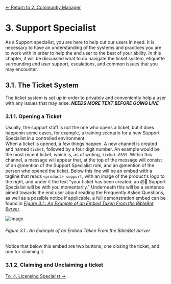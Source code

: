 [← Return to 2. Communtiy Manager](./2.-community-manager.md)

# 3. Support Specialist
As a Support specialist, you are here to help out our users in need. It is necessary to have an understanding of the systems and practices you are to work with in order to help the end user to the best of your ability. In this chapter, it will be discussed what to do navigate the ticket system, etiquette surrounding end user support, escalations, and common issues that you may encounter. 


## 3.1. The Ticket System
The ticket system is set up in order to privately and conveniently help a user with any issues that may arise. ***NEEDS MORE TEXT BEFORE GOING LIVE***

### 3.1.1. Opening a Ticket
Usually, the support staff is not the one who opens a ticket, but it does happenin some cases, for example, a training scenario for a new Support Specialist in a controlled environment.  
When a ticket is opened, a few things happen. A new channel is created and named `ticket`, followed by a four digit number. An example would be the most recent ticket, which is, as of writing, `ticket-0339`. Within this channel, a message will appear that, at the top of the message will consist of an @mention of the Support Specialist role, and an @mention of the person who opened the ticket. Below this line will be an embed with a tagline that reads `<product> support`, with an image of the product's logo to the right, and under it the text "your ticket has been created, an @🏡 Support Specialist will be with you momentarily." Underneath this will be a sentence aimed towards the end user about reading the Frequently Asked Questions, as well as a possible notice if applicable. a full demonstration embed can be found in *[Figure 3.1.: An Example of an Embed Taken From the BibleBot Server](./3.-support-specialist.md#figure-31-an-example-of-an-embed-taken-from-the-biblebot-server)*.

![image](https://user-images.githubusercontent.com/25531954/152704569-819d63fa-864b-4a3a-8556-234f3fdf18e8.png)
###### *Figure 3.1.: An Example of an Embed Taken From the BibleBot Server*

Notice that below this embed are two buttons, one closing the ticket, and one for claiming it.

### 3.1.2. Claiming and Unclaiming a ticket


[To: 4. Licensing Specialist →](./4.-licensing-specialist.md)
